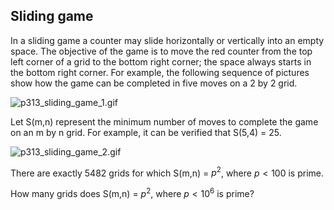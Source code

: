 ## Sliding game


In a sliding game a counter may slide horizontally or vertically into an empty space. The objective of the game is to move the red counter from the top left corner of a grid to the bottom right corner; the space always starts in the bottom right corner. For example, the following sequence of pictures show how the game can be completed in five moves on a 2 by 2 grid.

![p313_sliding_game_1.gif](https://projecteuler.net/project/images/p313_sliding_game_1.gif)

Let S(m,n) represent the minimum number of moves to complete the game on an m by n grid. For example, it can be verified that S(5,4) = 25.

![p313_sliding_game_2.gif](https://projecteuler.net/project/images/p313_sliding_game_2.gif)

There are exactly 5482 grids for which S(m,n) = $p^2$, where $p < 100$ is prime.

How many grids does S(m,n) = $p^2$, where $p < 10^6$  is prime?
